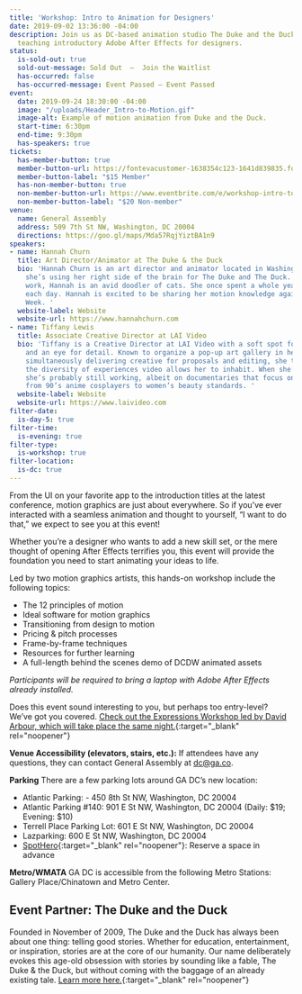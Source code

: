 ```yaml
---
title: 'Workshop: Intro to Animation for Designers'
date: 2019-09-02 13:36:00 -04:00
description: Join us as DC-based animation studio The Duke and the Duck lead a workshop
  teaching introductory Adobe After Effects for designers.
status:
  is-sold-out: true
  sold-out-message: Sold Out  —  Join the Waitlist
  has-occurred: false
  has-occurred-message: Event Passed — Event Passed
event:
  date: 2019-09-24 18:30:00 -04:00
  image: "/uploads/Header_Intro-to-Motion.gif"
  image-alt: Example of motion animation from Duke and the Duck.
  start-time: 6:30pm
  end-time: 9:30pm
  has-speakers: true
tickets:
  has-member-button: true
  member-button-url: https://fontevacustomer-1638354c123-1641d839835.force.com/services/oauth2/authorize?client_id=3MVG9nthuDc9owbcOq7_07W.HriOQQPWTbMkrpOla.ajDQlTHf4_uby_mhwylcX.mJBU2O2SppTiZMS0J_HJd&response_type=code&redirect_uri=https://ikit.aiga.org/ikit_national_util/ikit-national-util-sso-redirect/&state=https%3A%2F%2Fdc.aiga.org%2Fevent%2Fworkshop-intro-to-animation-for-designers%2F%3Fredirect_source%3Deventbrite_register
  member-button-label: "$15 Member"
  has-non-member-button: true
  non-member-button-url: https://www.eventbrite.com/e/workshop-intro-to-animation-for-designers-tickets-71298081481
  non-member-button-label: "$20 Non-member"
venue:
  name: General Assembly
  address: 509 7th St NW, Washington, DC 20004
  directions: https://goo.gl/maps/Mda57RqjYiztBA1n9
speakers:
- name: Hannah Churn
  title: Art Director/Animator at The Duke & the Duck
  bio: 'Hannah Churn is an art director and animator located in Washington D.C. Currently,
    she’s using her right side of the brain for The Duke and The Duck. Outside of
    work, Hannah is an avid doodler of cats. She once spent a whole year drawing one
    each day. Hannah is excited to be sharing her motion knowledge again for DC Design
    Week. '
  website-label: Website
  website-url: https://www.hannahchurn.com
- name: Tiffany Lewis
  title: Associate Creative Director at LAI Video
  bio: 'Tiffany is a Creative Director at LAI Video with a soft spot for motion graphics
    and an eye for detail. Known to organize a pop-up art gallery in her office while
    simultaneously delivering creative for proposals and editing, she truly enjoys
    the diversity of experiences video allows her to inhabit. When she’s not at work
    she’s probably still working, albeit on documentaries that focus on anything,
    from 90’s anime cosplayers to women’s beauty standards. '
  website-label: Website
  website-url: https://www.laivideo.com
filter-date:
  is-day-5: true
filter-time:
  is-evening: true
filter-type:
  is-workshop: true
filter-location:
  is-dc: true
---
```


From the UI on your favorite app to the introduction titles at the latest conference, motion graphics are just about everywhere. So if you’ve ever interacted with a seamless animation and thought to yourself, “I want to do that,” we expect to see you at this event!

Whether you’re a designer who wants to add a new skill set, or the mere thought of opening After Effects terrifies you, this event will provide the foundation you need to start animating your ideas to life.

Led by two motion graphics artists, this hands-on workshop include the following topics:

-   The 12 principles of motion
-   Ideal software for motion graphics
-   Transitioning from design to motion
-   Pricing & pitch processes
-   Frame-by-frame techniques
-   Resources for further learning
-   A full-length behind the scenes demo of DCDW animated assets

_Participants will be required to bring a laptop with Adobe After Effects already installed._

Does this event sound interesting to you, but perhaps too entry-level? We’ve got you covered. [Check out the Expressions Workshop led by David Arbour, which will take place the same night.](https://www.dcdesignweek.org/events/workshop-expressions-in-after-effects-for-designers/){:target="\_blank" rel="noopener"}

**Venue Accessibility (elevators, stairs, etc.):** If attendees have any questions, they can contact General Assembly at [dc@ga.co](mailto:dc@ga.co).

**Parking** There are a few parking lots around GA DC’s new location:

-   Atlantic Parking: - 450 8th St NW, Washington, DC 20004
-   Atlantic Parking #140: 901 E St NW, Washington, DC 20004
    (Daily: $19; Evening: $10)
-   Terrell Place Parking Lot: 601 E St NW, Washington, DC 20004
-   Lazparking: 600 E St NW, Washington, DC 20004
-   [SpotHero](https://spothero.com){:target="\_blank" rel="noopener"}: Reserve a space in advance

**Metro/WMATA** GA DC is accessible from the following Metro Stations: Gallery Place/Chinatown and Metro Center.

## Event Partner: The Duke and the Duck

Founded in November of 2009, The Duke and the Duck has always been about one thing: telling good stories. Whether for education, entertainment, or inspiration, stories are at the core of our humanity. Our name deliberately evokes this age-old obsession with stories by sounding like a fable, The Duke & the Duck, but without coming with the baggage of an already existing tale. [Learn more here.](https://www.dukeduck.com){:target="\_blank" rel="noopener"}
